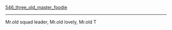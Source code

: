 [546_three_old_master_foodie](https://tiandimeihua.github.io/546_three_old_master_foodie/)

---

Mr.old squad leader, Mr.old lovely, Mr.old T

